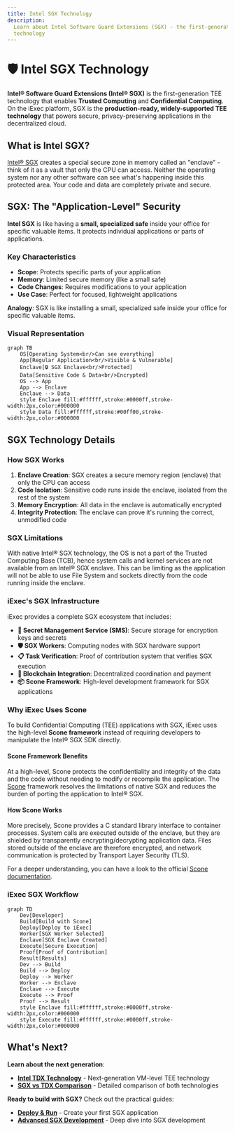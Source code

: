 ```yaml
---
title: Intel SGX Technology
description:
  Learn about Intel Software Guard Extensions (SGX) - the first-generation TEE
  technology
---
```


# 🛡️ Intel SGX Technology

**Intel® Software Guard Extensions (Intel® SGX)** is the first-generation TEE
technology that enables **Trusted Computing** and **Confidential Computing**. On
the iExec platform, SGX is the **production-ready, widely-supported TEE
technology** that powers secure, privacy-preserving applications in the
decentralized cloud.

## What is Intel SGX?

[Intel® SGX](https://software.intel.com/en-us/sgx) creates a special secure
zone in memory called an "enclave" - think of it as a vault that only the CPU
can access. Neither the operating system nor any other software can see what's
happening inside this protected area. Your code and data are completely private
and secure.

## SGX: The "Application-Level" Security

**Intel SGX** is like having a **small, specialized safe** inside your office
for specific valuable items. It protects individual applications or parts of
applications.

### Key Characteristics

- **Scope**: Protects specific parts of your application
- **Memory**: Limited secure memory (like a small safe)
- **Code Changes**: Requires modifications to your application
- **Use Case**: Perfect for focused, lightweight applications

**Analogy**: SGX is like installing a small, specialized safe inside your office
for specific valuable items.

### Visual Representation

```mermaid
graph TB
    OS[Operating System<br/>Can see everything]
    App[Regular Application<br/>Visible & Vulnerable]
    Enclave[🔒 SGX Enclave<br/>Protected]
    Data[Sensitive Code & Data<br/>Encrypted]
    OS --> App
    App --> Enclave
    Enclave --> Data
    style Enclave fill:#ffffff,stroke:#0000ff,stroke-width:2px,color:#000000
    style Data fill:#ffffff,stroke:#00ff00,stroke-width:2px,color:#000000
```

## SGX Technology Details

### How SGX Works

1. **Enclave Creation**: SGX creates a secure memory region (enclave) that only
   the CPU can access
2. **Code Isolation**: Sensitive code runs inside the enclave, isolated from the
   rest of the system
3. **Memory Encryption**: All data in the enclave is automatically encrypted
4. **Integrity Protection**: The enclave can prove it's running the correct,
   unmodified code

### SGX Limitations

With native Intel® SGX technology, the OS is not a part of the Trusted
Computing Base (TCB), hence system calls and kernel services are not available
from an Intel® SGX enclave. This can be limiting as the application will not be
able to use File System and sockets directly from the code running inside the
enclave.

### iExec's SGX Infrastructure

iExec provides a complete SGX ecosystem that includes:

- **🔐 Secret Management Service (SMS)**: Secure storage for encryption keys and
  secrets
- **🛡️ SGX Workers**: Computing nodes with SGX hardware support
- **📋 Task Verification**: Proof of contribution system that verifies SGX
  execution
- **🔗 Blockchain Integration**: Decentralized coordination and payment
- **📦 Scone Framework**: High-level development framework for SGX applications

### Why iExec Uses Scone

To build Confidential Computing (TEE) applications with SGX, iExec uses the
high-level **Scone framework** instead of requiring developers to manipulate the
Intel® SGX SDK directly.

#### Scone Framework Benefits

At a high-level, Scone protects the confidentiality and integrity of the data
and the code without needing to modify or recompile the application. The
[Scone](https://scontain.com/) framework resolves the limitations of native SGX
and reduces the burden of porting the application to Intel® SGX.

#### How Scone Works

More precisely, Scone provides a C standard library interface to container
processes. System calls are executed outside of the enclave, but they are
shielded by transparently encrypting/decrypting application data. Files stored
outside of the enclave are therefore encrypted, and network communication is
protected by Transport Layer Security (TLS).

For a deeper understanding, you can have a look to the official
[Scone documentation](https://sconedocs.github.io/).

### iExec SGX Workflow

```mermaid
graph TD
    Dev[Developer]
    Build[Build with Scone]
    Deploy[Deploy to iExec]
    Worker[SGX Worker Selected]
    Enclave[SGX Enclave Created]
    Execute[Secure Execution]
    Proof[Proof of Contribution]
    Result[Results]
    Dev --> Build
    Build --> Deploy
    Deploy --> Worker
    Worker --> Enclave
    Enclave --> Execute
    Execute --> Proof
    Proof --> Result
    style Enclave fill:#ffffff,stroke:#0000ff,stroke-width:2px,color:#000000
    style Execute fill:#ffffff,stroke:#0000ff,stroke-width:2px,color:#000000
```

## What's Next?

**Learn about the next generation**:

- **[Intel TDX Technology](/get-started/protocol/tee/intel-tdx)** -
  Next-generation VM-level TEE technology
- **[SGX vs TDX Comparison](/get-started/protocol/tee/sgx-vs-tdx)** - Detailed
  comparison of both technologies

**Ready to build with SGX?** Check out the practical guides:

- **[Deploy & Run](/guides/build-iapp/deploy-&-run)** - Create your first
  SGX application
- **[Advanced SGX Development](/guides/build-iapp/advanced/create-your-first-sgx-app)** -
  Deep dive into SGX development
